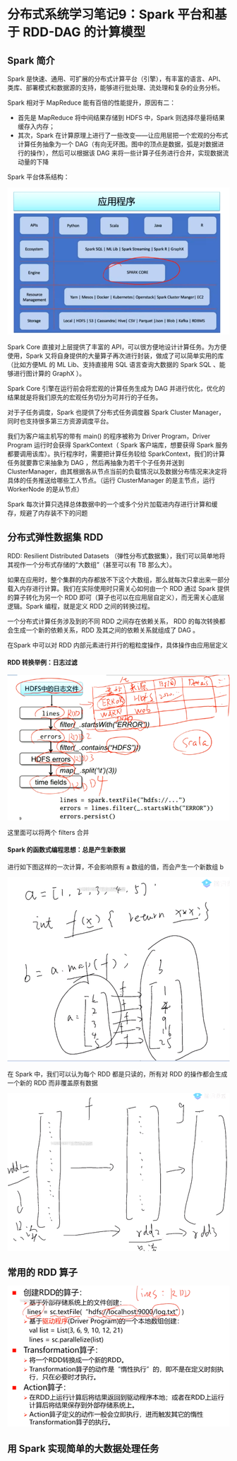 # 分布式系统学习笔记9：Spark 平台和基于 RDD-DAG 的计算模型

## Spark 简介

Spark 是快速、通用、可扩展的分布式计算平台（引擎），有丰富的语言、API、类库、部署模式和数据源的支持，能够进行批处理、流处理和复杂的业务分析。

Spark 相对于 MapReduce 能有百倍的性能提升，原因有二：

- 首先是 MapReduce 将中间结果存储到 HDFS 中，Spark 则选择尽量将结果缓存入内存；
- 其次，Spark 在计算原理上进行了一些改变——让应用层把一个宏观的分布式计算任务抽象为一个 DAG（有向无环图。图中的顶点是数据，弧是对数据进行的操作），然后可以根据该 DAG 来将一些计算子任务进行合并，实现数据流动量的下降

Spark 平台体系结构：

![image-20200813232202133](img/image-20200813232202133.png)

Spark Core 直接对上层提供了丰富的 API，可以很方便地设计计算任务。为方便使用，Spark 又将自身提供的大量算子再次进行封装，做成了可以简单实用的库（比如方便ML 的 ML Lib、支持直接用 SQL 语言查询大数据的 Spark SQL 、能够进行图计算的 GraphX ）。

Spark Core 引擎在运行前会将宏观的计算任务生成为 DAG 并进行优化，优化的结果就是将我们原先的宏观任务切分为可并行的子任务。

对于子任务调度，Spark 也提供了分布式任务调度器 Spark Cluster Manager，同时也支持很多第三方资源调度平台。





我们为客户端主机写的带有 main() 的程序被称为 Driver Program，Driver Program 运行时会获得 SparkContext（ Spark 客户端库，想要获得 Spark 服务都要调用该库）。执行程序时，需要把计算任务较给 SparkContext，我们的计算任务就要靠它来抽象为 DAG ，然后再抽象为若干个子任务并送到 ClusterManager，由其根据各从节点当前的负载情况以及数据分布情况来决定将具体的任务推送给哪些工人节点。（运行 ClusterManager 的是主节点，运行 WorkerNode 的是从节点）



Spark 每次计算只选择总体数据中的一个或多个分片加载进内存进行计算和缓存，规避了内存装不下的问题





## 分布式弹性数据集 RDD

RDD: Resilient Distributed Datasets （弹性分布式数据集），我们可以简单地将其视作一个分布式存储的“大数组”（甚至可以有 TB 那么大）。 

如果在应用时，整个集群的内存都放不下这个大数组，那么就每次只拿出来一部分载入内存进行计算。我们在实际使用时只需关心如何由一个 RDD 通过 Spark 提供的算子转化为另一个 RDD 即可（算子也可以在应用层自定义），而无需关心底层逻辑。Spark 编程，就是定义 RDD 之间的转换过程。

一个分布式计算任务涉及到的不同 RDD 之间存在依赖关系， RDD 的每次转换都会生成一个新的依赖关系，RDD 及其之间的依赖关系就组成了 DAG 。

在Spark 中可以对 RDD 内部元素进行并行的粗粒度操作，具体操作由应用层定义

#### RDD 转换举例：日志过滤

![image-20200813235930202](img/image-20200813235930202.png)



这里面可以将两个 filters 合并



#### Spark 的函数式编程思想：总是产生新数据

进行如下图这样的一次计算，不会影响原有 a 数组的值，而会产生一个新数组 b

![image-20200814005337741](img/image-20200814005337741.png)

在 Spark 中，我们可以认为每个 RDD 都是只读的，所有对 RDD 的操作都会生成一个新的 RDD 而非覆盖原有数据

![image-20200814005830954](img/image-20200814005830954.png)







## 常用的 RDD 算子

![image-20200814010128425](img/image-20200814010128425.png)





## 用 Spark 实现简单的大数据处理任务